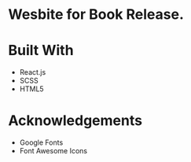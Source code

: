 # Wesbite for Book Release.

# Built With

- React.js
- SCSS
- HTML5

# Acknowledgements

- Google Fonts
- Font Awesome Icons
